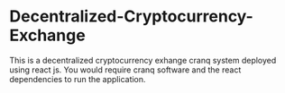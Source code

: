 # Decentralized-Cryptocurrency-Exchange
This is a decentralized cryptocurrency exhange cranq system deployed using react js. 
You would require cranq software and the react dependencies to run the application.
